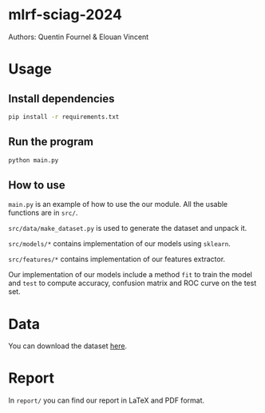 # mlrf-sciag-2024
Authors: Quentin Fournel & Elouan Vincent

# Usage
## Install dependencies
```bash
pip install -r requirements.txt
```

## Run the program
```bash
python main.py
```

## How to use

`main.py` is an example of how to use the our module.
All the usable functions are in `src/`.

`src/data/make_dataset.py` is used to generate the dataset and unpack it.

`src/models/*` contains implementation of our models using `sklearn`.

`src/features/*` contains implementation of our features extractor.

Our implementation of our models include a method `fit` to train the model 
and `test` to compute accuracy, confusion matrix and ROC curve on the test set.

# Data
You can download the dataset [here](https://www.cs.toronto.edu/~kriz/cifar-10-python.tar.gz).

# Report
In `report/` you can find our report in LaTeX and PDF format.
